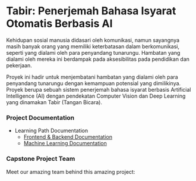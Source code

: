 # Tabir: Penerjemah Bahasa Isyarat Otomatis Berbasis AI

Kehidupan sosial manusia didasari oleh komunikasi, namun sayangnya masih banyak orang yang memiliki keterbatasan dalam berkomunikasi, seperti yang dialami oleh para penyandang tunarungu. Hambatan yang dialami oleh mereka ini berdampak pada aksesibilitas pada pendidikan dan pekerjaan.

Proyek ini hadir untuk menjembatani hambatan yang dialami oleh para penyandang tunarungu dengan kemampuan potensial yang dimilikinya. Proyek berupa sebuah sistem penerjemah bahasa isyarat berbasis Artificial Intelligence (AI) dengan pendekatan Computer Vision dan Deep Learning yang dinamakan Tabir (Tangan Bicara).

### Project Documentation

- Learning Path Documentation
  - [Frontend & Backend Documentation](https://github.com/CC25CF093/CC25CF093/tree/FEBE-Path)
  - [Machine Learning Documentation](https://github.com/CC25CF093/CC25CF093/tree/ML-Path)

### Capstone Project Team

Meet our amazing team behind this amazing project:

